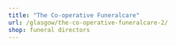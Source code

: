 ```yaml
---
title: "The Co-operative Funeralcare"
url: /glasgow/the-co-operative-funeralcare-2/
shop: funeral directors
---
```

